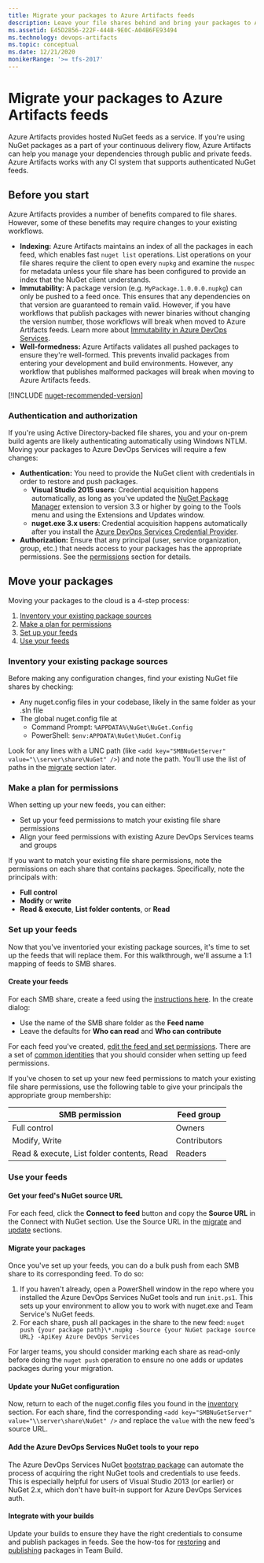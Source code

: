 ```yaml
---
title: Migrate your packages to Azure Artifacts feeds
description: Leave your file shares behind and bring your packages to Azure Artifacts feeds
ms.assetid: E45D2856-222F-444B-9E0C-A04B6FE93494
ms.technology: devops-artifacts
ms.topic: conceptual
ms.date: 12/21/2020
monikerRange: '>= tfs-2017'
---
```


# Migrate your packages to Azure Artifacts feeds

Azure Artifacts provides hosted NuGet feeds as a service. If you're using NuGet packages as a part of your continuous delivery flow, Azure Artifacts can help you manage your dependencies through public and private feeds. Azure Artifacts works with any CI system that supports authenticated NuGet feeds. 

## Before you start

Azure Artifacts provides a number of benefits compared to file shares. However, some of these benefits may require changes to your existing workflows.

- **Indexing:** Azure Artifacts maintains an index of all the packages in each feed, which enables fast `nuget list` operations. List operations on your file shares require the client to open every `nupkg` and examine the `nuspec` for metadata unless your file share has been configured to provide an index that the NuGet client understands.
- **Immutability:** A package version (e.g. `MyPackage.1.0.0.0.nupkg`) can only be pushed to a feed once. This ensures that any dependencies on that version are guaranteed to remain valid. However, if you have workflows that publish packages with newer binaries without changing the version number, those workflows will break when moved to Azure Artifacts feeds. Learn more about [Immutability in Azure DevOps Services](../artifacts-key-concepts.md#immutability).
- **Well-formedness:** Azure Artifacts validates all pushed packages to ensure they're well-formed. This prevents invalid packages from entering your development and build environments. However, any workflow that publishes malformed packages will break when moving to Azure Artifacts feeds.

[!INCLUDE [nuget-recommended-version](../includes/nuget/nuget-recommended-version.md)]

### Authentication and authorization

If you're using Active Directory-backed file shares, you and your on-prem build agents are likely authenticating automatically using Windows NTLM.
Moving your packages to Azure DevOps Services will require a few changes:

- **Authentication:** You need to provide the NuGet client with credentials in order to restore and push packages.
  - **Visual Studio 2015 users**: Credential acquisition happens automatically, as long as you've updated the 
  [NuGet Package Manager](../nuget/consume.md) extension to version 3.3 or higher by going to the Tools menu and using the Extensions and Updates window.
  - **nuget.exe 3.x users**: Credential acquisition happens automatically after you install the 
[Azure DevOps Services Credential Provider](../nuget/nuget-exe.md).
- **Authorization:** Ensure that any principal (user, service organization, group, etc.) that needs access to your packages has the appropriate permissions. See the [permissions](#make-a-plan-for-permissions) section for details.

## Move your packages

Moving your packages to the cloud is a 4-step process:

1. [Inventory your existing package sources](#inventory-your-existing-package-sources)
1. [Make a plan for permissions](#make-a-plan-for-permissions)
1. [Set up your feeds](#set-up-your-feeds)
1. [Use your feeds](#use-your-feeds)

<a name="inventory-your-existing-package-sources"></a>
### Inventory your existing package sources

Before making any configuration changes, find your existing NuGet file shares by checking:
- Any nuget.config files in your codebase, likely in the same folder as your .sln file
- The global nuget.config file at 
  - Command Prompt: `%APPDATA%\NuGet\NuGet.Config`
  - PowerShell: `$env:APPDATA\NuGet\NuGet.Config`

Look for any lines with a UNC path (like `<add key="SMBNuGetServer" value="\\server\share\NuGet" />`) and note the path. You'll use the list of paths in the [migrate](#migrate-your-packages) section later.

<a name="make-a-plan-for-permissions"></a>
### Make a plan for permissions

When setting up your new feeds, you can either:
  - Set up your feed permissions to match your existing file share permissions
  - Align your feed permissions with existing Azure DevOps Services teams and groups
 
If you want to match your existing file share permissions, note the permissions on each share that contains packages. 
Specifically, note the principals with:
- **Full control** 
- **Modify** or **write**
- **Read & execute**, **List folder contents**, or **Read**

<a name="set-up-your-feeds"></a>
### Set up your feeds

Now that you've inventoried your existing package sources, it's time to set up the feeds that will replace them.
For this walkthrough, we'll assume a 1:1 mapping of feeds to SMB shares. 

<a name="create-your-feeds"></a>
#### Create your feeds

For each SMB share, create a feed using the [instructions here](../index.yml). In the create dialog:
- Use the name of the SMB share folder as the **Feed name**
- Leave the defaults for **Who can read** and **Who can contribute**

For each feed you've created, [edit the feed and set permissions](../feeds/feed-permissions.md). There are a set of 
[common identities](../feeds/feed-permissions.md) that you should consider when setting up feed permissions.

If you've chosen to set up your new feed permissions to match your existing file share permissions, use the following table to give 
your principals the appropriate group membership:

| SMB permission                             | Feed group     |
|--------------------------------------------|----------------|
| Full control                               | Owners         |
| Modify, Write                              | Contributors   |
| Read & execute, List folder contents, Read | Readers        |

<a name="use-your-feeds"></a>
### Use your feeds

#### Get your feed's NuGet source URL

For each feed, click the **Connect to feed** button and copy the **Source URL** in the Connect with NuGet section. Use the Source URL in the [migrate](#migrate-your-packages) and [update](#update-your-nuget-configuration) sections.

<a name="migrate-your-packages"></a>
#### Migrate your packages

Once you've set up your feeds, you can do a bulk push from each SMB share to its corresponding feed. To do so: 

1. If you haven't already, open a PowerShell window in the repo where you installed the Azure DevOps Services NuGet tools and run `init.ps1`. 
This sets up your environment to allow you to work with nuget.exe and Team Service's NuGet feeds.
1. For each share, push all packages in the share to the new feed: 
`nuget push {your package path}\*.nupkg -Source {your NuGet package source URL} -ApiKey Azure DevOps Services`

For larger teams, you should consider marking each share as read-only before doing the `nuget push` operation to ensure no one adds or updates packages during your migration.  

<a name="update-your-nuget-configuration"></a>
#### Update your NuGet configuration

Now, return to each of the nuget.config files you found in the [inventory](#inventory-your-existing-package-sources) section. For 
each share, find the corresponding `<add key="SMBNuGetServer" value="\\server\share\NuGet" />` and replace the `value` with the new feed's source URL. 

<a name="add-the-vsts-nuget-tools-to-your-repo"></a>
#### Add the Azure DevOps Services NuGet tools to your repo

The Azure DevOps Services NuGet [bootstrap package](bootstrap-nuget.md) can automate the process of acquiring the right NuGet tools and credentials to use feeds.
This is especially helpful for users of Visual Studio 2013 (or earlier) or NuGet 2.x, which don't have built-in support for Azure DevOps Services auth.

<a name="integrate-with-your-builds"></a>
#### Integrate with your builds

Update your builds to ensure they have the right credentials to consume and publish packages in feeds. See the how-tos for [restoring](../../pipelines/packages/nuget-restore.md) and [publishing](../../pipelines/artifacts/nuget.md) packages in Team Build.